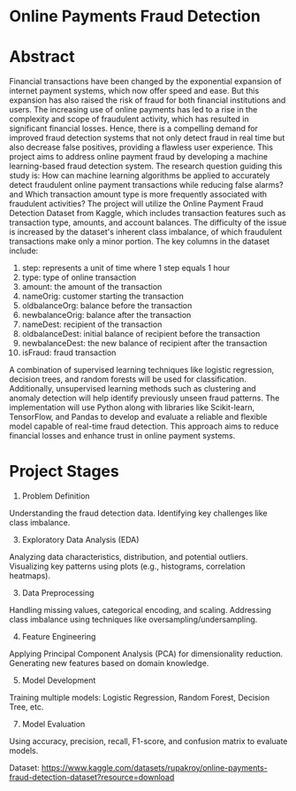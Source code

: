# Online Payments Fraud Detection
               
  # Abstract


Financial transactions have been changed by the exponential expansion of internet payment systems, which now offer speed and ease. But this expansion has also raised the risk of fraud for both financial institutions and users. The increasing use of online payments has led to a rise in the complexity and scope of fraudulent activity, which has resulted in significant financial losses. Hence, there is a compelling demand for improved fraud detection systems that not only detect fraud in real time but also decrease false positives, providing a flawless user experience.
This project aims to address online payment fraud by developing a machine learning-based fraud detection system. The research question guiding this study is: How can machine learning algorithms be applied to accurately detect fraudulent online payment transactions while reducing false alarms? and Which transaction amount type is more frequently associated with fraudulent activities? The project will utilize the Online Payment Fraud Detection Dataset from Kaggle, which includes transaction features such as transaction type, amounts, and account balances. The difficulty of the issue is increased by the dataset's inherent class imbalance, of which fraudulent transactions make only a minor portion.
The key columns in the dataset include:
1.	step: represents a unit of time where 1 step equals 1 hour
2.	type: type of online transaction
3.	amount: the amount of the transaction
4.	nameOrig: customer starting the transaction
5.	oldbalanceOrg: balance before the transaction
6.	newbalanceOrig: balance after the transaction
7.	nameDest: recipient of the transaction
8.	oldbalanceDest: initial balance of recipient before the transaction
9.	newbalanceDest: the new balance of recipient after the transaction
10.	isFraud: fraud transaction
    
A combination of supervised learning techniques like logistic regression, decision trees, and random forests will be used for classification. Additionally, unsupervised learning methods such as clustering and anomaly detection will help identify previously unseen fraud patterns. The implementation will use Python along with libraries like Scikit-learn, TensorFlow, and Pandas to develop and evaluate a reliable and flexible model capable of real-time fraud detection. This approach aims to reduce financial losses and enhance trust in online payment systems.

# Project Stages

1. Problem Definition
   
Understanding the fraud detection data.
Identifying key challenges like class imbalance.


3. Exploratory Data Analysis (EDA)
   
Analyzing data characteristics, distribution, and potential outliers.
Visualizing key patterns using plots (e.g., histograms, correlation heatmaps).


3. Data Preprocessing

Handling missing values, categorical encoding, and scaling.
Addressing class imbalance using techniques like oversampling/undersampling.


4. Feature Engineering

Applying Principal Component Analysis (PCA) for dimensionality reduction.
Generating new features based on domain knowledge.


5. Model Development
   
Training multiple models: Logistic Regression, Random Forest, Decision Tree, etc.



7. Model Evaluation
   
Using accuracy, precision, recall, F1-score, and confusion matrix to evaluate models.


Dataset: https://www.kaggle.com/datasets/rupakroy/online-payments-fraud-detection-dataset?resource=download

